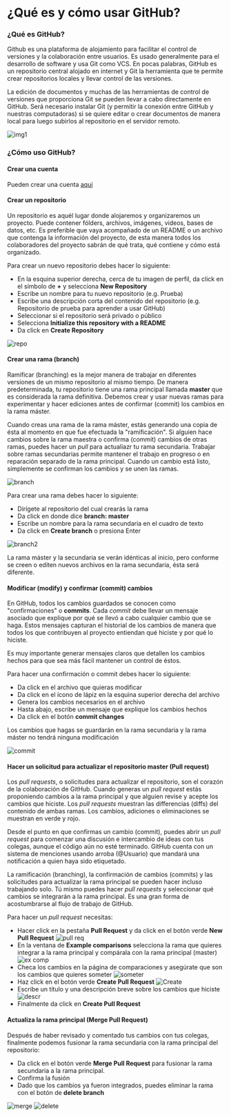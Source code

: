 # ¿Qué es y cómo usar GitHub?

### ¿Qué es GitHub?

Github es una plataforma de alojamiento para facilitar el control de versiones y la colaboración entre usuarios. Es usado generalmente para el desarrollo de software y usa Git como VCS. En pocas palabras, GitHub es un repositorio central alojado en internet y Git la herramienta que te permite crear repositorios locales y llevar control de las versiones. 

La edición de documentos y muchas de las herramientas de control de versiones que proporciona Git se pueden llevar a cabo directamente en GitHub. Será necesario instalar Git (y permitir la conexión entre GitHub y nuestras computadoras) si se quiere editar o crear documentos de manera local para luego subirlos al repositorio en el servidor remoto. 

![img1](https://d1jnx9ba8s6j9r.cloudfront.net/blog/wp-content/uploads/2017/11/GitHub-How-to-use-GitHub-Edureka-300x241.png)

### ¿Cómo uso GitHub?

#### Crear una cuenta

Pueden crear una cuenta [aquí](https://github.com/)

#### Crear un repositorio

Un repositorio es aquél lugar donde alojaremos y organizaremos un proyecto. Puede contener fólders, archivos, imágenes, videos, bases de datos, etc. Es preferible que vaya acompañado de un README o un archivo que contenga la información del proyecto, de esta manera todos los colaboradores del proyecto sabrán de qué trata, qué contiene y cómo está organizado. 

Para crear un nuevo repositorio debes hacer lo siguiente: 
- En la esquina superior derecha, cerca de tu imagen de perfil, da click en el símbolo de **+** y selecciona **New Repository**
- Escribe un nombre para tu nuevo repositorio (e.g. Prueba)
- Escribe una descripción corta del contenido del repositorio (e.g. Repositorio de prueba para aprender a usar GitHub)
- Seleccionar si el repositorio será privado o público
- Selecciona **Initialize this repository with a README**
- Da click en **Create Repository**

![repo](https://guides.github.com/activities/hello-world/create-new-repo.png)

#### Crear una rama (branch)

Ramificar (branching) es la mejor manera de trabajar en diferentes versiones de un mismo repositorio al mismo tiempo. De manera predeterminada, tu repositorio tiene una rama principal llamada **master** que es considerada la rama definitiva. Debemos crear y usar nuevas ramas para experimentar y hacer ediciones antes de confirmar (commit) los cambios en la rama máster. 

Cuando creas una rama de la rama máster, estás generando una copia de ésta al momento en que fue efectuada la "ramificación". Si alguien hace cambios sobre la rama maestra o confirma (commit) cambios de otras ramas, puedes hacer un *pull* para actualiazr tu rama secundaria. Trabajar sobre ramas secundarias permite mantener el trabajo en progreso o en reparación separado de la rama principal. Cuando un cambio está listo, simplemente se confirman los cambios y se unen las ramas. 

![branch](https://guides.github.com/activities/hello-world/branching.png)

Para crear una rama debes hacer lo siguiente: 
- Dirígete al repositorio del cual crearás la rama
- Da click en donde dice **branch: master**
- Escribe un nombre para la rama secundaria en el cuadro de texto
- Da click en **Create branch** o presiona Enter

![branch2](https://guides.github.com/activities/hello-world/readme-edits.gif)

La rama máster y la secundaria se verán idénticas al inicio, pero conforme se creen o editen nuevos archivos en la rama secundaria, ésta será diferente. 

#### Modificar (modify) y confirmar (commit) cambios 

En GitHub, todos los cambios guardados se conocen como "confirmaciones" o **commits**. Cada *commit* debe llevar un mensaje asociado que explique por qué se llevó a cabo cualquier cambio que se haga. Estos mensajes capturan el historial de los cambios de manera que todos los que contribuyen al proyecto entiendan qué hiciste y por qué lo hiciste. 

Es muy importante generar mensajes claros que detallen los cambios hechos para que sea más fácil mantener un control de éstos. 

Para hacer una confirmación o commit debes hacer lo siguiente: 
- Da click en el archivo que quieras modificar
- Da click en el ícono de lápiz en la esquina superior derecha del archivo
- Genera los cambios necesarios en el archivo
- Hasta abajo, escribe un mensaje que explique los cambios hechos
- Da click en el botón **commit changes**

Los cambios que hagas se guardarán en la rama secundaria y la rama máster no tendrá ninguna modificación

![commit](https://guides.github.com/activities/hello-world/commit.png)

#### Hacer un solicitud para actualizar el repositorio master (Pull request)

Los *pull requests*,  o solicitudes para actualizar el repositorio, son el corazón de la colaboración de GitHub. Cuando generas un *pull request* estás proponiendo cambios a la rama principal y que alguien revise y acepte los cambios que hiciste. Los *pull requests* muestran las differencias (diffs) del contenido de ambas ramas. Los cambios, adiciones o eliminaciones se muestran en verde y rojo. 

Desde el punto en que confirmas un cambio (commit), puedes abrir un *pull request* para comenzar una discusión e intercambio de ideas con tus colegas, aunque el código aún no esté terminado. GitHub cuenta con un sistema de menciones usando arroba (@Usuario) que mandará una notificación a quien haya sido etiquetado. 

La ramificación (branching), la confirmación de cambios (commits) y las solicitudes para actualizar la rama principal se pueden hacer incluso trabajando solo. Tú mismo puedes hacer *pull requests* y seleccionar qué cambios se integrarán a la rama principal. Es una gran forma de acostumbrarse al flujo de trabajo de GitHub. 

Para hacer un *pull request* necesitas:
- Hacer click en la pestaña **Pull Request** y da click en el botón verde **New Pull Request**
![pull req](https://guides.github.com/activities/hello-world/pr-tab.gif)
- En la ventana de **Example comparisons** selecciona la rama que quieres integrar a la rama principal y compárala con la rama principal (master)
![ex comp](https://guides.github.com/activities/hello-world/pick-branch.png)
- Checa los cambios en la página de comparaciones y asegúrate que son los cambios que quieres someter
![someter](https://guides.github.com/activities/hello-world/diff.png)
- Haz click en el botón verde **Create Pull Request** 
![Create](https://guides.github.com/activities/hello-world/create-pr.png)
- Escribe un título y una descripción breve sobre los cambios que hiciste 
![descr](https://guides.github.com/activities/hello-world/pr-form.png)
- Finalmente da click en **Create Pull Request**


#### Actualiza la rama principal (Merge Pull Request)

Después de haber revisado y comentado tus cambios con tus colegas, finalmente podemos fusionar la rama secundaria con la rama principal del repositorio: 

- Da click en el botón verde **Merge Pull Request** para fusionar la rama secundaria a la rama principal. 
- Confirma la fusión
- Dado que los cambios ya fueron integrados, puedes eliminar la rama con el botón de **delete branch**

![merge](https://guides.github.com/activities/hello-world/merge-button.png)
![delete](https://guides.github.com/activities/hello-world/delete-button.png)




